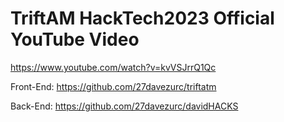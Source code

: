 # TriftAM HackTech2023 Official YouTube Video 
https://www.youtube.com/watch?v=kvVSJrrQ1Qc

Front-End:
https://github.com/27davezurc/triftatm

Back-End:
https://github.com/27davezurc/davidHACKS
